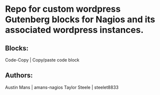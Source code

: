 #  Repo for custom wordpress Gutenberg blocks for Nagios and its associated wordpress instances.

## Blocks:
Code-Copy | Copy/paste code block

##  Authors: 
Austin Mans | amans-nagios
Taylor Steele | steelet8833
